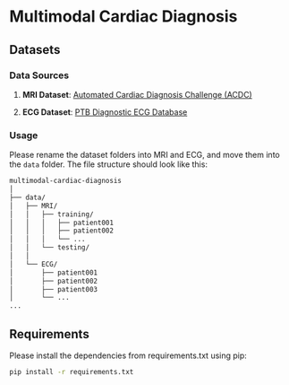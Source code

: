 # Multimodal Cardiac Diagnosis

## Datasets

### Data Sources
1. **MRI Dataset**: [Automated Cardiac Diagnosis Challenge (ACDC)](https://www.creatis.insa-lyon.fr/Challenge/acdc/databases.html)

2. **ECG Dataset**: [PTB Diagnostic ECG Database](https://physionet.org/content/ptbdb/1.0.0/)

### Usage
Please rename the dataset folders into MRI and ECG, and move them into the `data` folder. The file structure should look like this:

```bash
multimodal-cardiac-diagnosis
│
├── data/
│   ├── MRI/
│   │   ├── training/
│   │   │   ├── patient001
│   │   │   ├── patient002
│   │   │   └── ...
│   │   └── testing/
│   │   
│   └── ECG/
│       ├── patient001
│       ├── patient002
│       ├── patient003
│       └── ...
...
```

## Requirements

Please install the dependencies from requirements.txt using pip:
```bash
pip install -r requirements.txt
```
